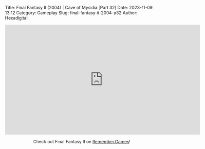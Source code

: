 Title: Final Fantasy II (2004) | Cave of Mysidia [Part 32]
Date: 2023-11-09 13:12
Category: Gameplay
Slug: final-fantasy-ii-2004-p32
Author: Hexadigital

<center><iframe src="https://www.youtube.com/embed/_v5kgLoveMw?feature=oembed" allow="accelerometer; autoplay; encrypted-media; gyroscope; picture-in-picture" width="640" height="360" frameborder="0"></iframe>

Check out Final Fantasy II on [Remember.Games](https://remember.games/game/6866/final-fantasy-i-ii-dawn-of-souls/)!</center>